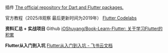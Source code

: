 插件
[The official repository for Dart and Flutter packages.](https://pub.dev/)

官方教程（2025/8观察 最后更新时间为2019年）
[Flutter Codelabs](https://codelabs.flutter-io.cn/)

**资料汇总 + 实战项目** Github
[iOShuyang/Book-Learn-Flutter: 关于学习Flutter的积累](https://github.com/iOShuyang/Book-Learn-Flutter)

**Flutter从入门到入坑**
[Flutter从入门到入坑 - 飞书云文档](https://tangguo.feishu.cn/docs/doccnOEucSIUzgNSEZj4OKwVNHf)
